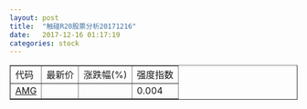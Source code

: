 ```yaml
---
layout: post
title:  "触碰R20股票分析20171216"
date:   2017-12-16 01:17:19
categories: stock
---
```

<script type="text/javascript">
var stockList = []
stockList.push('gb_amg');
</script>

<table border="1">
 <tr>
 <td>代码</td>
  <td>最新价</td>
  <td>涨跌幅(%)</td>
 <td>强度指数</td>
</tr>
  <tr id="amg"><td><a href="http://stock.finance.sina.com.cn/usstock/quotes/AMG.html" target="_blank">AMG</a></td><td></td><td></td><td>0.004</td></tr>
</table>
